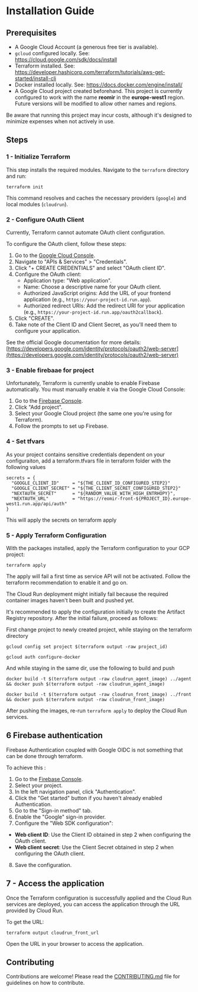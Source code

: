 # Installation Guide

## Prerequisites

*   A Google Cloud Account (a generous free tier is available).
*   `gcloud` configured locally. See: <https://cloud.google.com/sdk/docs/install>
*   Terraform installed. See: <https://developer.hashicorp.com/terraform/tutorials/aws-get-started/install-cli>
*   Docker installed locally. See: <https://docs.docker.com/engine/install/>
*   A Google Cloud project created beforehand. This project is currently configured to work with the name **reomir** in the **europe-west1** region. Future versions will be modified to allow other names and regions.

Be aware that running this project may incur costs, although it's designed to minimize expenses when not actively in use.

## Steps

### 1 - Initialize Terraform

This step installs the required modules. Navigate to the `terraform` directory and run:

```shell
terraform init
```

This command resolves and caches the necessary providers (`google`) and local modules (`cloudrun`).

### 2 - Configure OAuth Client

Currently, Terraform cannot automate OAuth client configuration.


To configure the OAuth client, follow these steps:

1.  Go to the [Google Cloud Console](https://console.cloud.google.com/).
2.  Navigate to "APIs & Services" > "Credentials".
3.  Click "+ CREATE CREDENTIALS" and select "OAuth client ID".
4.  Configure the OAuth client:
    *   Application type: "Web application".
    *   Name: Choose a descriptive name for your OAuth client.
    *   Authorized JavaScript origins: Add the URL of your frontend application (e.g., `https://your-project-id.run.app`).
    *   Authorized redirect URIs: Add the redirect URI for your application (e.g., `https://your-project-id.run.app/oauth2callback`).
5.  Click "CREATE".
6.  Take note of the Client ID and Client Secret, as you'll need them to configure your application.

See the official Google documentation for more details: [https://developers.google.com/identity/protocols/oauth2/web-server](https://developers.google.com/identity/protocols/oauth2/web-server)

### 3 - Enable firebaae for project


Unfortunately, Terraform is currently unable to enable Firebase automatically. You must manually enable it via the Google Cloud Console:

1.  Go to the [Firebase Console](https://console.firebase.google.com/).
2.  Click "Add project".
3.  Select your Google Cloud project (the same one you're using for Terraform).
4.  Follow the prompts to set up Firebase.


### 4 - Set tfvars

As your project contains sensitive credentials dependent on your configuraiton, add a terraform.tfvars file in terraform folder with the following values

```hcl
secrets = {
  "GOOGLE_CLIENT_ID"     = "${THE_CLIENT_ID_CONFIGURED_STEP2}"
  "GOOGLE_CLIENT_SECRET" = "${THE_CLIENT_SECRET_CONFIGURED_STEP2}"
  "NEXTAUTH_SECRET"      = "${RANDOM_VALUE_WITH_HIGH_ENTRHOPY}",
  "NEXTAUTH_URL"         = "https://reomir-front-${PROJECT_ID}.europe-west1.run.app/api/auth"
}
```

This will apply the secrets on terraform apply

### 5 - Apply Terraform Configuration

With the packages installed, apply the Terraform configuration to your GCP project:

```shell
terraform apply
```

The apply will fail a first time as service API will not be activated. Follow the terraform recommendation to enable it and go on. 

The Cloud Run deployment might initially fail because the required container images haven't been built and pushed yet. 

It's recommended to apply the configuration initially to create the Artifact Registry repository. After the initial failure, proceed as follows:

First change project to newly created project, while staying on the terraform directory

```
gcloud config set project $(terraform output -raw project_id)
```

```shell
gcloud auth configure-docker
```

And while staying in the same dir, use the following to build and push

```shell
docker build -t $(terraform output -raw cloudrun_agent_image) ../agent && docker push $(terraform output -raw cloudrun_agent_image)

docker build -t $(terraform output -raw cloudrun_front_image) ../front && docker push $(terraform output -raw cloudrun_front_image)
```

After pushing the images, re-run `terraform apply` to deploy the Cloud Run services.

## 6 Firebase authentication

Firebase Authentication coupled with Google OIDC is not something that can be done through terraform.

To achieve this :

1.  Go to the [Firebase Console](https://console.firebase.google.com/).
2.  Select your project.
3.  In the left navigation panel, click "Authentication".
4.  Click the "Get started" button if you haven't already enabled Authentication.
5.  Go to the "Sign-in method" tab.
6.  Enable the "Google" sign-in provider.
7.  Configure the "Web SDK configuration":
  *   **Web client ID**: Use the Client ID obtained in step 2 when configuring the OAuth client.
  *   **Web client secret**: Use the Client Secret obtained in step 2 when configuring the OAuth client.
8.  Save the configuration.

## 7 - Access the application

Once the Terraform configuration is successfully applied and the Cloud Run services are deployed, you can access the application through the URL provided by Cloud Run.

To get the URL:

```shell
terraform output cloudrun_front_url
```

Open the URL in your browser to access the application.

## Contributing

Contributions are welcome! Please read the [CONTRIBUTING.md](CONTRIBUTING.md) file for guidelines on how to contribute.